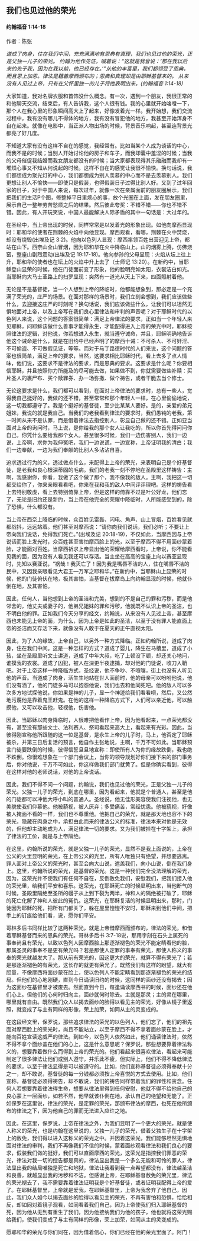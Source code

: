 ﻿## 我们也见过他的荣光

#### 约翰福音 1:14-18

作者：陈张

*道成了肉身，住在我们中间，充充满满地有恩典有真理，我们也见过他的荣光，正是父独一儿子的荣光。 约翰为他作见证，喊着说：“这就是我曾说：‘那在我以后来的先于我，因为在我以前，他已经存在。’”从他的丰富里，我们都领受了恩典，而且恩上加恩。律法是藉着摩西颁布的；恩典和真理却是由耶稣基督来的。 从来没有人见过上帝，只有在父怀里独一的儿子将他表明出来。(约翰福音 1:14-18)*

大家知道，我对名牌衣服和首饰没什么概念。有一次，遇到一个朋友，我很正常的和他聊天交流，结束后，有人告诉我，这个人很有钱。我的心里就开始咯噔一下，那个人在我心里的形象瞬间高大上了起来，好像发着光一样。我开始想，我们交流过程中，我有没有哪儿不得体的地方，我有没有冒犯他的地方，我甚至开始浑身不自在起来。就像在电影中，当正派人物出场的时候，背景音乐响起，甚至连背景光都亮了好几度。

不知道大家有没有这样不自在的感觉，我经常有。比如当某个人成为谈话的中心，而我不是的时候；当别人开始讨论他的房子和车子，而我却囊中羞涩的时候；当我的父母催促我结婚而我女朋友都没有的时候；当大家都表现得其乐融融而我却有一堆烦心事又不知从何说起的时候。这样不自在的感觉让我很不愉快。换句话说，我们都想成为聚光灯的中心，我们都想成为别人羡慕的中心而不是去羡慕别人。我们更想让别人不愉快——即使只是假装，也得假装日子过得比别人好。又到了过年回家的日子，对于中国人来说，每次过年，就像一次在亲属面前的朋友圈展示，我们把我们的生活P个图，修整掉平日里烦心的事，放个光圈在上面，发在朋友圈里，展示自己一整年劳苦愁烦之后的结果。然后彼此夸奖：不错不错——你也不错不错。因此，有人开玩笑说，中国人最能解决人际矛盾的其中一句话是：大过年的。

在圣经中，当上帝出现的时候，同样常常是以发着光的形象出现。如他向摩西显现时：耶和华的使者在荆棘的火焰中向他显现。摩西观看，看哪，荆棘在火中焚烧，却没有烧毁(出埃及记 3:2)。他向以色列人显现：摩西率领百姓出营迎见上帝，都站在山下。西奈山全山冒烟，因为耶和华在火中降临山上。山的烟雾上腾，仿佛烧窑，整座山剧烈震动(出埃及记 19:17-18)。他向参孙的父母显现：火焰从坛上往上升，耶和华的使者也在坛上的火焰中升上去了（士师记 13:20）。在新约中，当耶稣登山显荣的时候，他在门徒面前变了形象，他的脸明亮如太阳，衣裳洁白如光。当耶稣向大马士革路上的扫罗显现：突然有一道光从天上下来，四面照射着他。

无论是不是基督徒，当一个人想到上帝的降临时，他都能想象到，那必定是一个充满了荣光的，庄严的场景。在面对那样的场景时，我们立刻会想到，我们应该做些什么，去迎接这庄严的时刻呢？换句话说，我们应该做些什么，让我们可以坦然无惧地面对上帝，以及上帝写在我们良心里律法和审判的声音呢？对于耶稣时代的以色列人来说，这个问题的答案很简单：满足上帝律法的要求，正如当一个年轻人来见耶稣，问耶稣该做什么善事才能得永生，才能配得进入上帝的荣光中时，耶稣按照律法的逻辑，对他说，你若想进入永生，就当遵守诫命，并且，耶稣明确地告诉他这个诫命是什么，就是在旧约中已经声明了的摩西十诫：不可杀人、不可奸淫、不可偷盗、不可做假见证，等等。而对于马丁路德时代的人们来说，这个问题的答案也很简单，满足上帝的要求，当然，这要求相比耶稣时代，看上去多了点人情味，他们说，这要求不是律法的要求，而是恩典的要求。这要求是什么呢？你要相信耶稣，并且按照你力所能及的尽可能去做，如果做不到，你就需要做些补赎：买片圣人的裹尸布、买个赎罪券、办一场弥撒、做个祷告，或者干脆去当个修士。

无论这要求是什么，我们都可以看到，在面对上帝律法的要求时，总有一些人，觉得我自己挺好的，我做的还不错，甚至常常和那个年轻人一样，在心里偷偷地说，这一切我都遵守了。我是个挺好的基督徒，至少比某某人要好。是的，亲爱的弟兄姐妹，我说的就是我自己。当我们的老我看到律法的要求时，我们愚钝的老我，第一时间从来不是认罪，而是借着律法去指控别人，彰显自己做的还不错。正如亚当面对上帝的询问时，马上说，是你给我的那个女人让我吃的，所以你首先得问问你自己，你凭什么要给我那个女人。甚至很多时候，我们一边伤害别人，我们一边说，上帝啊，求你为我伸冤吧，我们一边说谎，一边宣称，上帝证明我的清白；我们一边奉献，一边为我们奉献的比别人多沾沾自喜。

追求透过行为的义，透过做点什么，来配得上上帝的荣光，来表明自己是个好基督徒，是老我和良心根深蒂固的毛病。我们的老我一刻不停地在圣殿里这样祷告：主啊，我感谢你，你看，我做了这个做了那个，我不像我的敌人。主啊，我把这一切都交给你了，你来亲眼看看吧，你来在我和我的敌人中间评评理吧。这样的祷告看上去特别敬虔，看上去特别倚靠上帝，但是这样的倚靠不过是叶公好龙，他们忘了，无论是旧约还是新约，当上帝在他完全的荣耀中降临时，人所能感受到的，除了恐惧，什么都没有。

当上帝在西奈上降临的时候，众百姓见雷轰、闪电、角声、山上冒烟，百姓看见就都战抖，远远站着。他们甚至对摩西说：“请你向我们说话，我们必听；不要让上帝向我们说话，免得我们死亡。”(出埃及记 20:18-19)，不仅如此，当摩西因与上帝说话而脸上发光时，众百姓甚至害怕摩西脸上的光，以至于摩西不得不用面纱蒙着脸，才能面对百姓。当摩西祈求上帝显出他的荣耀给摩西看时，上帝说，你不能看见我的面，因为没有人看见我还可以存活。当主坐在高高的宝座上向以赛亚显现时，先知以赛亚说，“祸哉！我灭亡了！因为我是嘴唇不洁的人，住在嘴唇不洁的民中，又因我亲眼看见大君王—万军之耶和华。”在新约中，当耶稣山上显荣的时候，他的门徒俯伏在地，极其害怕，当基督在拔摩岛上向约翰显现的时候，他就仆倒在地，及其害怕。

因此，任何人，当他想到上帝的圣洁和完美，想到的不是自己的罪和污秽，而是他邻舍的，他丈夫或妻子的，他弟兄姐妹的罪和污秽，他就既不认识上帝的圣洁，也不明白他的罪。正如我们今天分享的经文，约翰说，从来没有人见过上帝，甚至摩西也未能见上帝的面，为什么，因为上帝是如此的圣洁，以至于没有罪人能直面上帝的圣洁而又存活下来，就像没有人敢于在夏天的正午直视太阳。

因此，为了人的缘故，上帝自己，以另外一种方式降临。正如约翰所说，道成了肉身，住在我们中间。这是一种怎样的方式？道成了婴儿，降生在马槽里，道成了小孩，坐在圣殿里听文士讲道，道成了中年大叔，吃了上顿没下顿，却还关心地问，谁摸我的衣裳。道成了囚犯，被人在深更半夜逮捕，却对他的门徒说，收刀入鞘吧。对于上帝这样一种降临方式，圣经说，他不争吵、不喧嚷，街上也没有人听见他的声音。当道成了肉身，活生生地站在世人面前时，他的母亲可以吩咐他说，他们没有酒了，他的门徒多马可以抱怨他说，我们也去和他同死吧。他的敌人可以多次多方地试探他说，你如果是神的儿子，显一个神迹给我们看看呗，然后，又公然地污蔑他是靠着鬼王赶鬼。在他的这样一种降临方式下，人们可以亲近他，可以触摸他，又可以攻击他，轻视他，伤害他。

因此，当耶稣以肉身降临时，人很难把他看作上帝，因为他看起来，一点荣光都没有，甚至没有那些文士、法利赛人、祭司看起来高大上，看起来有光彩。因此，当彼得刚宣称他所跟随的这一位是基督，是永生上帝的儿子时，马上，他否定了耶稣被杀，并第三日后复活的预言，他自作主张地说，主啊，千万不可如此。当耶稣预言门徒要跌倒的时候，彼得信誓旦旦地宣称：即使所有人为你的缘故跌倒，我也绝不跌倒。你很难想象在一个部门会议上，当你的领导规划好你们接下来的部门事务后，你对他说，千万不可如此，你这样做我们部门就黄了。但是你确实看到，彼得在这样对他的老师说话，对他的上帝说话。

因此，我们不得不问一个问题，约翰说，我们也见过他的荣光，正是父独一儿子的荣光。父独一儿子的荣光，到底在哪里，因为看起来，他就是个普通人，甚至是他的门徒都可以冲他大呼小叫的普通人。圣经说，他无佳形美容使我们注视他，也无美貌使我们仰慕他。他被藐视，被人厌弃；多受痛苦，常经忧患。他被藐视，好像被人掩面不看的一样，我们也不尊重他。他把自己的荣光，就是那天地也容不下的荣光，隐藏在肉身之中，承担由此而来的律法公义的标准，律法本来对他是无效的，但他却主动地成为人，满足律法一切的要求。又为我们被挂在十字架上，承担了律法的工价，就是与上帝隔绝。

在这里，约翰所说的荣光，就是父独一儿子的荣光，显然不是我上面说的，上帝在公义的火里显明的荣光，在上帝公义的光里，所有人唯独只有绝望，并想要逃离。罪人面对上帝公义的荣光时，甚至会向大山说，遮盖我们，向小山说，倒在我们身上。这里，约翰所说的荣光，是基督的荣光。这是一种我们完全没法理解的荣光，因为，这荣光并不使我们有任何不自在，反倒赦免我们，安慰我们，把我们接入他的荣光里，给我们平安和喜乐。这荣光，在耶稣死亡的时候显明出来，当他断气的时候，圣殿里隔绝至圣所的幔子从上到下裂为两半，神和人的隔绝被打破了，耶稣的死亡化解了神和人彼此的冤仇。这荣光，在耶稣复活的时候显明出来，那时，门徒因为耶稣的死，把所有门都关了，躲在屋里惶惶不安时，耶稣来到他们中间，把手上的钉痕给他们看，说，愿你们平安。

哥林多后书同样比较了这两种荣光，就是上帝借摩西而颁布的，律法的荣光，和借着耶稣基督而来的恩典的荣光。哥林多后书 3:7-18说，那用字刻在石头上属死的事奉尚且有荣光，以致以色列人因摩西脸上那逐渐褪色的荣光不能定睛看他的脸，那属圣灵的事奉不是更有荣光吗？若是那使人定罪的事奉有荣光，那使人称义的事奉的荣光就越发大了。那从前有荣光的，因这更大的荣光，就算不得有荣光了；若是那逐渐褪色的有荣光，这长存的就更有荣光了。既然我们有这样的盼望，就大有胆量，不像摩西将面纱蒙在脸上，使以色列人不能定睛看到那逐渐褪色的荣光的结局。但他们的心地刚硬，直到今日诵读旧约的时候，这同样的面纱还没有揭去；因为这面纱在基督里才被废去。然而直到今日，每逢诵读摩西书的时候，面纱还在他们心上。但他们的心何时归向主，面纱就何时除去。主就是那灵；主的灵在哪里，哪里就有自由。既然我们众人以揭去面纱的脸得以看见主的荣光，好像从镜子里返照，就变成了与主有同样的形像，荣上加荣，如同从主的灵变成的。

在这段经文里，保罗说，那些追求律法的荣光的以色列人，他们忘了，他们的祖先面对摩西脸上的荣光时，尚且不能站立，以至于摩西不得不拿着面纱蒙在脸上，才能向百姓宣读这威严的律法。到如今，以色列人依然如此，他们诵读律法时，依然不得不拿个面纱盖在他们的心上，这是什么意思呢？保罗说，那些想要靠着律法称义的，想要靠着做什么而得到上帝的荣光的。他们看起来很喜欢律法，看起来可能制定了很多律法让他们或别人遵守，并乐此不疲，但实际上，他们不得不降低律法的要求，以至于律法显得是可以被遵守的。比如，他们宣称基督徒必须得奉献十分之一，却不敢说，基督徒的每一分钱都必须按上帝喜悦的方式去使用。比如，他们宣称，基督徒必须得祷告，却不敢说，我们的祷告同样带着我们的罪性和贪念。任何人若想要靠着律法得生命，想要从律法里得到任何安慰，他就不得不给他自己的良心蒙上一层面纱，如若不然，他早就该仆倒在地，承认自己的绝望和无能了。正如保罗在这里说，律法的荣光，是定罪的荣光，那颁布律法的摩西，也死在他所颁布的律法之下，因为他自己的罪而无法进入应许之地。

因此，在这里，保罗说，上帝在律法之外，为我们显明了一个更大的荣光，就是使人称义的荣光，也是约翰在这里说的，父独一儿子的荣光，借着父独生子在十字架上的赦免，我们得以进入这称义的荣光之中。并因着这荣光，我们能够坦然无惧地面对律法的审判，我们不再像我们不信的时候，蒙着面纱观看律法和我们良心的要求，假装我们做的挺好，我们可以直面摩西的荣光，这荣光是指控我们罪恶的荣光，律法对我一切的控告都是真的，律法显出我是一个多么无能和可怜的罪人，律法显出我的结局唯独是死亡和地狱，律法让我看到我一点希望都没有，律法越圣洁和良善，就越显出我的污秽和不洁。但感谢上帝，在耶稣基督赦免的荣光里，律法的荣光褪去了，我不需要靠着律法证明我是个好基督徒，或者证明我配得上帝的爱了。在耶稣基督里，上帝就是爱我，在耶稣基督里，上帝为我舍弃了他自己，因此，我们众人如今以揭去面纱的脸得以看见主的荣光，不再有害怕和恐惧，恰恰相反，却如同对着镜子观看，如同看着我们自己，因为上帝使我们归入耶稣基督的死，因为他从无到有重生了我们，因为他接纳我们为他的孩子，他也就将这荣光赐给我们，使我们变成了与主有同样的形像，荣上加荣，如同从主的灵变成的。

愿耶和华的荣光与你们同在，因为借着信心，你们已经在他的荣光里面了。阿门！


